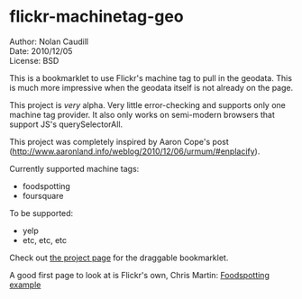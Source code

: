 # flickr-machinetag-geo

Author: Nolan Caudill  
Date: 2010/12/05  
License: BSD  

This is a bookmarklet to use Flickr's machine tag to pull
in the geodata. This is much more impressive when the geodata
itself is not already on the page. 

This project is *very* alpha. Very little error-checking and supports only one machine tag provider. It also only works on semi-modern browsers that support JS's querySelectorAll.

This project was completely inspired by Aaron Cope's post (http://www.aaronland.info/weblog/2010/12/06/urmum/#enplacify).

Currently supported machine tags:

* foodspotting
* foursquare

To be supported:

* yelp
* etc, etc, etc

Check out [the project page][project_page] for the draggable bookmarklet.

A good first page to look at is Flickr's own, Chris Martin: [Foodspotting example][foodspotting_example]

[foodspotting_example]: http://www.flickr.com/photos/cjmartin/5234756177/ "Foodspotting example"
[project_page]: http://mncaudill.github.com/flickr-machinetag-geo

